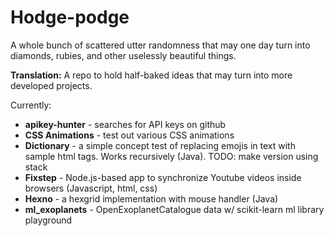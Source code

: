 # Hodge-podge

A whole bunch of scattered utter randomness that may one day turn into diamonds, rubies, and other uselessly beautiful things. 

**Translation:** A repo to hold half-baked ideas that may turn into more developed projects.

Currently:
* **apikey-hunter** - searches for API keys on github
* **CSS Animations** - test out various CSS animations
* **Dictionary** - a simple concept test of replacing emojis in text with sample html tags. Works recursively (Java). TODO: make version using stack
* **Fixstep** - Node.js-based app to synchronize Youtube videos inside browsers (Javascript, html, css)
* **Hexno** - a hexgrid implementation with mouse handler (Java)
* **ml_exoplanets** - OpenExoplanetCatalogue data w/ scikit-learn ml library playground



